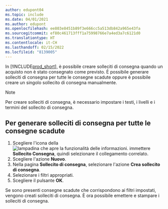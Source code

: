 ```yaml
---
author: edupont04
ms.topic: include
ms.date: 04/01/2021
ms.author: edupont
ms.openlocfilehash: ee803e8451b89f3e666cc5a513db842a965e43fa
ms.sourcegitcommit: ef80c461713fff1a75998766e7a4ed3a7c6121d0
ms.translationtype: HT
ms.contentlocale: it-CH
ms.lasthandoff: 02/15/2022
ms.locfileid: "8139005"
---
```

In [!INCLUDE[prod_short](../../../includes/prod_short.md)], è possibile creare solleciti di consegna quando un acquisto non è stato consegnato come previsto. È possibile generare solleciti di consegna per tutte le consegne scadute oppure è possibile creare un singolo sollecito di consegna manualmente.  

> [!NOTE]  
> Per creare solleciti di consegna, è necessario impostare i testi, i livelli e i termini del sollecito di consegna.  

## <a name="to-generate-delivery-reminders-for-all-overdue-deliveries"></a>Per generare solleciti di consegna per tutte le consegne scadute  

1. Scegliere l'icona della ![lampadina che apre la funzionalità delle informazioni.](../../../media/ui-search/search_small.png "Informazioni sull'operazione che si desidera eseguire") immettere **Sollecito Consegna**, quindi selezionare il collegamento correlato.  
2. Scegliere l'azione **Nuovo**.  
3. Nella pagina **Sollecito di consegna**, selezionare l'azione **Crea sollecito di consegna**.  
4. Selezionare i filtri appropriati.  
5. Scegliere il pulsante **OK**.  

Se sono presenti consegne scadute che corrispondono ai filtri impostati, vengono creati solleciti di consegna. È ora possibile emettere e stampare i solleciti di consegna.  
